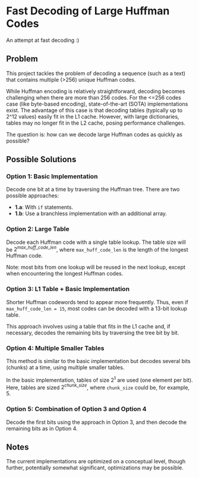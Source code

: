 # Fast Decoding of Large Huffman Codes

An attempt at fast decoding :)

## Problem

This project tackles the problem of decoding a sequence (such as a text) that contains multiple (>256) unique Huffman codes. 

While Huffman encoding is relatively straightforward, decoding becomes challenging when there are more than 256 codes. For the <=256 codes case (like byte-based encoding), state-of-the-art (SOTA) implementations exist. The advantage of this case is that decoding tables (typically up to 2^12 values) easily fit in the L1 cache. However, with large dictionaries, tables may no longer fit in the L2 cache, posing performance challenges.

The question is: how can we decode large Huffman codes as quickly as possible?

## Possible Solutions

### Option 1: Basic Implementation

Decode one bit at a time by traversing the Huffman tree. There are two possible approaches:
- **1.a**: With `if` statements.
- **1.b**: Use a branchless implementation with an additional array.

### Option 2: Large Table

Decode each Huffman code with a single table lookup. The table size will be $2^{max\_huff\_code\_len}$, where `max_huff_code_len` is the length of the longest Huffman code. 

Note: most bits from one lookup will be reused in the next lookup, except when encountering the longest Huffman codes.

### Option 3: L1 Table + Basic Implementation

Shorter Huffman codewords tend to appear more frequently. Thus, even if `max_huff_code_len = 15`, most codes can be decoded with a 13-bit lookup table.

This approach involves using a table that fits in the L1 cache and, if necessary, decodes the remaining bits by traversing the tree bit by bit.

### Option 4: Multiple Smaller Tables

This method is similar to the basic implementation but decodes several bits (chunks) at a time, using multiple smaller tables.

In the basic implementation, tables of size $2^1$ are used (one element per bit). Here, tables are sized $2^{chunk\_size}$, where `chunk_size` could be, for example, 5.

### Option 5: Combination of Option 3 and Option 4

Decode the first bits using the approach in Option 3, and then decode the remaining bits as in Option 4.

## Notes

The current implementations are optimized on a conceptual level, though further, potentially somewhat significant, optimizations may be possible.
